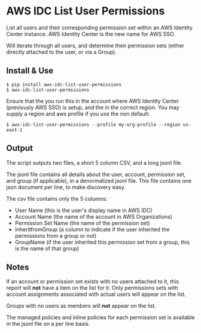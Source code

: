 # AWS IDC List User Permissions

List all users and their corresponding permission set within an AWS Identity Center instance. AWS Identity Center is the new name for AWS SSO.

Will iterate through all users, and determine their permission sets (either directly attached to the user, or via a Group).

## Install & Use

    $ pip install aws-idc-list-user-permissions
    $ aws-idc-list-user-permissions

Ensure that the you run this in the account where AWS Identity Center (previously AWS SSO) is setup, and the in the correct region. You may supply a region and aws profile if you use the non default:

    $ aws-idc-list-user-permissions --profile my-org-profile --region us-east-1

## Output

The script outputs two files, a short 5 column CSV, and a long jsonl file. 

The jsonl file contains all details about the user, account, permission set, and group (if applicable), in a denormalized jsonl file. This file contains one json document per line, to make discovery easy.

The csv file contains only the 5 columns:
* User Name (this is the user's display name in AWS IDC)
* Account Name (the name of the account in AWS Organizations)
* Permission Set Name (the name of the permission set)
* InheritfromGroup (a column to indicate if the user inherited the permissions from a group or not)
* GroupName (if the user inherited this permission set from a group, this is the name of that group)

## Notes

If an account or permission set exists with no users attached to it, this report will **not** have a item on the list for it. Only permissions sets with account assignments associated with actual users will appear on the list.

Groups with no users as members will **not** appear on the list.

The managed policies and inline policies for each permission set is available in the jsonl file on a per line basis.